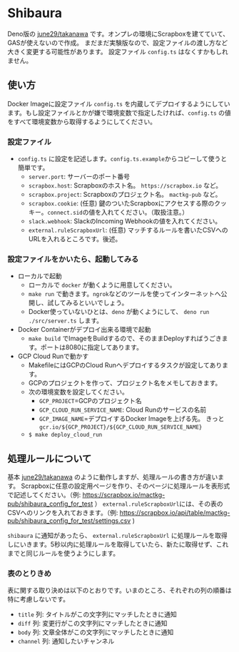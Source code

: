 # Shibaura
Deno版の [june29/takanawa](https://github.com/june29/takanawa) です。オンプレの環境にScrapboxを建てていて、GASが使えないので作成。
まだまだ実験版なので、設定ファイルの渡し方など大きく変更する可能性があります。 設定ファイル `config.ts` はなくすかもしれません。

## 使い方
Docker Imageに設定ファイル `config.ts` を内蔵してデプロイするようにしています。もし設定ファイルとかが嫌で環境変数で指定したければ、`config.ts` の値をすべて環境変数から取得するようにしてください。

### 設定ファイル
- `config.ts` に設定を記述します。`config.ts.example`からコピーして使うと簡単です。
  - `server.port`: サーバーのポート番号
  - `scrapbox.host`: Scrapboxのホスト名。 `https://scrapbox.io` など。
  - `scrapbox.project`: Scrapboxのプロジェクト名。 `mactkg-pub` など。
  - `scrapbox.cookie`: (任意) 鍵のついたScrapboxにアクセスする際のクッキー。`connect.sid`の値を入れてください。（取扱注意。）
  - `slack.webhook`: SlackのIncoming Webhookの値を入れてください。
  - `external.ruleScrapboxUrl`: (任意) マッチするルールを書いたCSVへのURLを入れるところです。後述。

### 設定ファイルをかいたら、起動してみる
- ローカルで起動
  - ローカルで `docker` が動くように用意してください。
  - `make run` で動きます。`ngrok`などのツールを使ってインターネットへ公開し、試してみるといいでしょう。
  - Docker使っていないひとは、`deno` が動くようにして、 `deno run ./src/server.ts` します。
- Docker Containerがデプロイ出来る環境で起動
  - `make build` でImageをBuildするので、そのままDeployすればうごきます。ポートは8080に指定してあります。
- GCP Cloud Runで動かす
  - MakefileにはGCPのCloud Runへデプロイするタスクが設定してあります。
  - GCPのプロジェクトを作って、プロジェクト名をメモしておきます。
  - 次の環境変数を設定してください。
    - `GCP_PROJECT`=GCPのプロジェクト名
    - `GCP_CLOUD_RUN_SERVICE_NAME`: Cloud Runのサービスの名前
    - `GCP_IMAGE_NAME`=デプロイするDocker Imageを上げる先。 きっと `gcr.io/${GCP_PROJECT}/${GCP_CLOUD_RUN_SERVICE_NAME}`
  - `$ make deploy_cloud_run`

## 処理ルールについて
基本 [june29/takanawa](https://github.com/june29/takanawa) のように動作しますが、処理ルールの書き方が違います。
Scrapboxに任意の設定用ページを作り、そのページに処理ルールを表形式で記述してください。（例: https://scrapbox.io/mactkg-pub/shibaura_config_for_test ）
`external.ruleScrapboxUrl`には、その表のCSVへのリンクを入れておきます。（例: https://scrapbox.io/api/table/mactkg-pub/shibaura_config_for_test/settings.csv )

`shibaura` に通知があったら、 `external.ruleScrapboxUrl` に処理ルールを取得しにいきます。5秒以内に処理ルールを取得していたら、新たに取得せず、これまでと同じルールを使うようにします。

### 表のとりきめ
表に関する取り決めは以下のとおりです。いまのところ、それぞれの列の順番は特に考慮しないです。

- `title` 列: タイトルがこの文字列にマッチしたときに通知
- `diff` 列: 変更行がこの文字列にマッチしたときに通知
- `body` 列: 文章全体がこの文字列にマッチしたときに通知
- `channel` 列: 通知したいチャンネル
